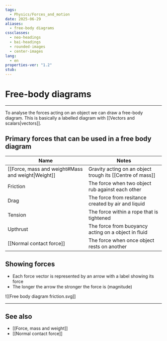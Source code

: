 ```yaml
---
tags:
  - Physics/Forces_and_motion
date: 2025-06-29
aliases:
  - free-body diagrams
cssclasses:
  - neo-headings
  - bai-headings
  - rounded-images
  - center-images
lang:
  - en
properties-ver: "1.2"
stub:
---
```

# Free-body diagrams

***

To analyse the forces acting on an object we can draw a free-body diagram. This is basically a labelled diagram with [[Vectors and scalars|vectors]].

## Primary forces that can be used in a free body diagram

| Name                                               | Notes                                                     |
| -------------------------------------------------- | --------------------------------------------------------- |
| [[Force, mass and weight#Mass and weight\|Weight]] | Gravity acting on an object trough its [[Centre of mass]] |
| Friction                                           | The force when two object rub against each other          |
| Drag                                               | The force from resitance created by air and liquid        |
| Tension                                            | The force within a rope that is tightened                 |
| Upthrust                                           | The force from buoyancy acting on a object in fluid       |
| [[Normal contact force]]                           | The force when once object rests on another               |
## Showing forces
- Each force vector is represented by an arrow with a label showing its force
- The longer the arrow the stronger the force is (magnitude)

![[Free body diagram friction.svg]]

***
## See also
- [[Force, mass and weight]]
- [[Normal contact force]]